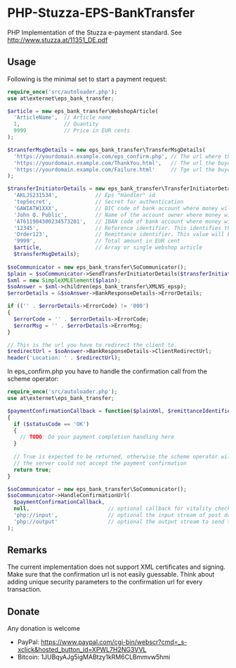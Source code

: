 PHP-Stuzza-EPS-BankTransfer
===========================

PHP Implementation of the Stuzza e-payment standard. See http://www.stuzza.at/11351_DE.pdf 

Usage
-----

Following is the minimal set to start a payment request:

```php
require_once('src/autoloader.php');
use at\externet\eps_bank_transfer;

$article = new eps_bank_transfer\WebshopArticle(
  'ArticleName',  // Article name
  1,              // Quantity
  9999            // Price in EUR cents
);

$transferMsgDetails = new eps_bank_transfer\TransferMsgDetails(
  'https://yourdomain.example.com/eps_confirm.php', // The url where the EPS scheme operator will call on payment
  'https://yourdomain.example.com/ThankYou.html',   // The url the buyer will be redirected on succesful payment
  'https://yourdomain.example.com/Failure.html'     // Tge url the buyer will be redirected on cancel or failure
);

$transferInitiatorDetails = new eps_bank_transfer\TransferInitiatorDetails(
  'AKLJS231534',            // Eps "Händler" id
  'topSecret',              // Secret for authentication
  'GAWIATW1XXX',            // BIC code of bank account where money will be sent to
  'John Q. Public',         // Name of the account owner where money will be sent to
  'AT611904300234573201',   // IBAN code of bank account where money will be sent to
  '12345',                  // Reference identifier. This identifies the payment message
  'Order123',               // Remittance identifier. This value will be returned on payment confirmation
  '9999',                   // Total amount in EUR cent
  $article,                 // Array or single webshop article
  $transferMsgDetails);
  
$soCommunicator = new eps_bank_transfer\SoCommunicator();
$plain = $soCommunicator->SendTransferInitiatorDetails($transferInitiatorDetails);
$xml = new SimpleXMLElement($plain);
$soAnswer = $xml->children(eps_bank_transfer\XMLNS_epsp);
$errorDetails = &$soAnswer->BankResponseDetails->ErrorDetails;

if (('' . $errorDetails->ErrorCode) != '000')
{
  $errorCode = '' . $errorDetails->ErrorCode;
  $errorMsg = '' . $errorDetails->ErrorMsg;
}

// This is the url you have to redirect the client to.
$redirectUrl = $soAnswer->BankResponseDetails->ClientRedirectUrl;
header('Location: ' . $redirectUrl);
```

In eps_confirm.php you have to handle the confirmation call from the scheme operator:

```php
require_once('src/autoloader.php');
use at\externet\eps_bank_transfer;

$paymentConfirmationCallback = function($plainXml, $remittanceIdentifier, $statusCode)
{
  if ($statusCode == 'OK')
  {
    // TODO: Do your payment completion handling here
  }
  
  // True is expected to be returned, otherwise the scheme operator will be informed that
  // the server could not accept the payment confirmation
  return true; 
}

$soCommunicator = new eps_bank_transfer\SoCommunicator();
$soCommunicator->HandleConfirmationUrl(
  $paymentConfirmationCallback,
  null,                         // optional callback for vitality check
  'php://input',                // optional the input stream of post data received by the server
  'php://output'                // optional the output stream to send to the scheme operator
);
```

Remarks
-------

The current implementation does not support XML certificates and signing. Make sure that the
confirmation url is not easily guessable. Think about adding unique security parameters to the
confirmation url for every transaction.

Donate
------

Any donation is welcome

* PayPal: https://www.paypal.com/cgi-bin/webscr?cmd=_s-xclick&hosted_button_id=XPWL7H2NG3VVL
* Bitcoin: 1JUBqyAJg5igMABtzy1kRM6CLBmmvw5hmi
